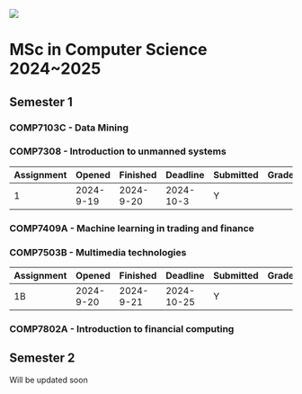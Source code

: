 ![](https://pokfield.hku.hk/content/uploads/2021/04/University_of_Hong_Kong-Logo.wine_-e1615528764350-1024x197-1.png)

# **MSc in Computer Science 2024~2025**
## Semester 1
### COMP7103C - Data Mining
### COMP7308  - Introduction to unmanned systems

| Assignment | Opened    | Finished  | Deadline  | Submitted | Grade |
| ---------- | --------- | --------- | --------- | --------- | ----- |
| 1          | 2024-9-19 | 2024-9-20 | 2024-10-3 | Y         |       |

### COMP7409A - Machine learning in trading and finance
### COMP7503B - Multimedia technologies

| Assignment | Opened    | Finished  | Deadline   | Submitted | Grade |
| ---------- | --------- | --------- | ---------- | --------- | ----- |
| 1B         | 2024-9-20 | 2024-9-21 | 2024-10-25 | Y         |       |

### COMP7802A - Introduction to financial computing

## Semester 2
Will be updated soon